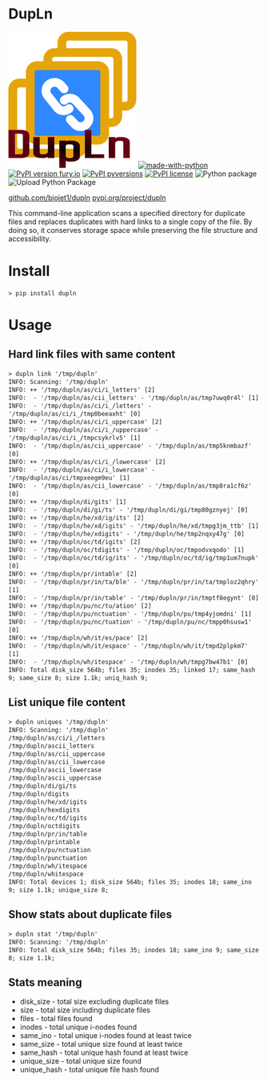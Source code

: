 # DupLn

![DupLn Logo](dupln.png)
[![made-with-python](https://img.shields.io/badge/Made%20with-Python-1f425f.svg)](https://www.python.org/)
[![PyPI version fury.io](https://badge.fury.io/py/dupln.svg)](https://pypi.python.org/pypi/dupln/)
[![PyPI pyversions](https://img.shields.io/pypi/pyversions/dupln.svg)](https://pypi.python.org/pypi/dupln/)
[![PyPI license](https://img.shields.io/pypi/l/dupln.svg)](https://pypi.python.org/pypi/dupln/)
![Python package](https://github.com/biojet1/dupln/workflows/Python%20package/badge.svg)
![Upload Python Package](https://github.com/biojet1/dupln/workflows/Upload%20Python%20Package/badge.svg)

[github.com/biojet1/dupln](https://github.com/biojet1/dupln)
[pypi.org/project/dupln](https://pypi.org/project/dupln/)

This command-line application scans a specified directory for duplicate files and replaces duplicates with hard links to a single
copy of the file. By doing so, it conserves storage space while preserving the file structure and accessibility.

# Install

```
> pip install dupln
```

# Usage

## Hard link files with same content

```
> dupln link '/tmp/dupln'
INFO: Scanning: '/tmp/dupln'
INFO: ++ '/tmp/dupln/as/ci/i_letters' [2]
INFO:  - '/tmp/dupln/as/cii_letters' - '/tmp/dupln/as/tmp7uwq0r4l' [1]
INFO:  - '/tmp/dupln/as/ci/i_/letters' - '/tmp/dupln/as/ci/i_/tmp0beeaxht' [0]
INFO: ++ '/tmp/dupln/as/ci/i_uppercase' [2]
INFO:  - '/tmp/dupln/as/ci/i_/uppercase' - '/tmp/dupln/as/ci/i_/tmpcsykrlv5' [1]
INFO:  - '/tmp/dupln/as/cii_uppercase' - '/tmp/dupln/as/tmp5knmbazf' [0]
INFO: ++ '/tmp/dupln/as/ci/i_/lowercase' [2]
INFO:  - '/tmp/dupln/as/ci/i_lowercase' - '/tmp/dupln/as/ci/tmpxeegm9eu' [1]
INFO:  - '/tmp/dupln/as/cii_lowercase' - '/tmp/dupln/as/tmp8ra1cf6z' [0]
INFO: ++ '/tmp/dupln/di/gits' [1]
INFO:  - '/tmp/dupln/di/gi/ts' - '/tmp/dupln/di/gi/tmp80gznyej' [0]
INFO: ++ '/tmp/dupln/he/xd/ig/its' [2]
INFO:  - '/tmp/dupln/he/xd/igits' - '/tmp/dupln/he/xd/tmpg3jm_ttb' [1]
INFO:  - '/tmp/dupln/he/xdigits' - '/tmp/dupln/he/tmp2nqxy47g' [0]
INFO: ++ '/tmp/dupln/oc/td/igits' [2]
INFO:  - '/tmp/dupln/oc/tdigits' - '/tmp/dupln/oc/tmpodvxqodo' [1]
INFO:  - '/tmp/dupln/oc/td/ig/its' - '/tmp/dupln/oc/td/ig/tmp1um7nupk' [0]
INFO: ++ '/tmp/dupln/pr/intable' [2]
INFO:  - '/tmp/dupln/pr/in/ta/ble' - '/tmp/dupln/pr/in/ta/tmploz2qhry' [1]
INFO:  - '/tmp/dupln/pr/in/table' - '/tmp/dupln/pr/in/tmptf8egynt' [0]
INFO: ++ '/tmp/dupln/pu/nc/tu/ation' [2]
INFO:  - '/tmp/dupln/pu/nctuation' - '/tmp/dupln/pu/tmp4yjomdni' [1]
INFO:  - '/tmp/dupln/pu/nc/tuation' - '/tmp/dupln/pu/nc/tmpp0hsusw1' [0]
INFO: ++ '/tmp/dupln/wh/it/es/pace' [2]
INFO:  - '/tmp/dupln/wh/it/espace' - '/tmp/dupln/wh/it/tmpd2plpkm7' [1]
INFO:  - '/tmp/dupln/wh/itespace' - '/tmp/dupln/wh/tmpg7bw47b1' [0]
INFO: Total disk_size 564b; files 35; inodes 35; linked 17; same_hash 9; same_size 8; size 1.1k; uniq_hash 9;
```

## List unique file content

```
> dupln uniques '/tmp/dupln'
INFO: Scanning: '/tmp/dupln'
/tmp/dupln/as/ci/i_/letters
/tmp/dupln/ascii_letters
/tmp/dupln/as/cii_uppercase
/tmp/dupln/as/cii_lowercase
/tmp/dupln/ascii_lowercase
/tmp/dupln/ascii_uppercase
/tmp/dupln/di/gi/ts
/tmp/dupln/digits
/tmp/dupln/he/xd/igits
/tmp/dupln/hexdigits
/tmp/dupln/oc/td/igits
/tmp/dupln/octdigits
/tmp/dupln/pr/in/table
/tmp/dupln/printable
/tmp/dupln/pu/nctuation
/tmp/dupln/punctuation
/tmp/dupln/wh/itespace
/tmp/dupln/whitespace
INFO: Total devices 1; disk_size 564b; files 35; inodes 18; same_ino 9; size 1.1k; unique_size 8;
```

## Show stats about duplicate files

```
> dupln stat '/tmp/dupln'
INFO: Scanning: '/tmp/dupln'
INFO: Total disk_size 564b; files 35; inodes 18; same_ino 9; same_size 8; size 1.1k;
```

## Stats meaning

- disk_size - total size excluding duplicate files
- size - total size including duplicate files
- files - total files found
- inodes - total unique i-nodes found
- same_ino - total unique i-nodes found at least twice
- same_size - total unique size found at least twice
- same_hash - total unique hash found at least twice
- unique_size - total unique size found
- unique_hash - total unique file hash found
